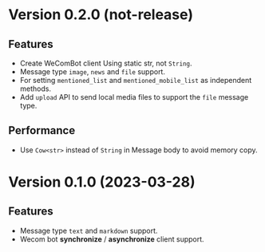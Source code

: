 # Version 0.2.0 (not-release)

## Features

- Create WeComBot client Using static str, not `String`.
- Message type `image`, `news` and `file` support.
- For setting `mentioned_list` and `mentioned_mobile_list` as independent methods.
- Add `upload` API to send local media files to support the `file` message type.

## Performance

- Use `Cow<str>` instead of `String` in Message body to avoid memory copy.

# Version 0.1.0 (2023-03-28)

## Features

- Message type `text` and `markdown` support.
- Wecom bot **synchronize** / **asynchronize** client support.
